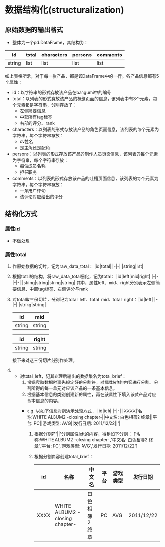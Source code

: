 # 数据结构化(structuralization)
## 原始数据的输出格式
- 整体为一个pd.DataFrame，其结构为：

|id|total|characters|persons|comments|
|-|-|-|-|-|
|string|list|list|list|list|

如上表格所示，对于每一款产品，都是该DataFrame中的一行。各产品信息都有5个属性：

- id：以字符串的形式存放该产品在bangumi中的编号
- total：以列表的形式存放该产品的概览页面的信息，该列表中有3个元素，每个元素都是字符串，分别存放了：
    - 左侧简要信息
    - 中部所有tag标签
    - 右部的评分、rank
- characters：以列表的形式存放该产品的角色页面信息，该列表的每个元素为字符串，每个字符串存放：
    - cv姓名
    - 是主角还是配角
- persons：以列表的形式存放该产品的制作人员页面信息，该列表的每个元素为字符串，每个字符串存放：
    - 每位成员名称
    - 担任职务
- comments：以列表的形式存放该产品的吐槽页面信息，该列表的每个元素为字符串，每个字符串存放：
    - 一条用户评论
    - 该评论对应给出的评分
## 结构化方式
### 属性id
- 不做处理
### 属性total
1. 作原始数据的切片，记为raw_data_total：
    |id|total|
    |-|-|
    |string|list|
2. 根据total的结构，将raw_data_total细化，记为total：
    |id|left|mid|right|
    |-|-|-|-|
    |string|string|string|string|
    其中，属性left、mid、right分别表示左侧简要信息、中部tag标签、右侧评分与rank
3. 对total取三份切片，分别记为total_left、total_mid、total_right：
    |id|left|
    |-|-|
    |string|string|

    |id|mid|
    |-|-|
    |string|string|

    |id|right|
    |-|-|
    |string|string|
    接下来对这三份切片分别作处理。
4. - 对total_left，记其处理后输出的数据集名为total_brief：
        1. 根据爬取数据时事先规定好的分割符，对属性left的内容进行分割。分割所得的每一单元对应该产品的一条基本信息。
        2. 根据基本信息的类别创建新的属性，再在该属性下填入该款产品对应基本信息的内容。
        - e.g.
            以如下信息为例演示处理方式：
            |id|left|
            |-|-|
            |XXXX|'名称:WHITE ALBUM2 -closing chapter-\|\|中文名: 白色相簿2 终章\|\|平台: PC\|\|游戏类型: AVG\|\|发行日期: 2011/12/22\|\|'|

            1. 根据分割符'\|\|'分割属性left的内容，得到如下分割：
            ['名称:WHITE ALBUM2 -closing chapter-','中文名: 白色相簿2 终章','平台: PC','游戏类型: AVG','发行日期: 2011/12/22']
            2. 根据分割内容创建total_brief：

                |id|名称|中文名|平台|游戏类型|发行日期|
                |-|-|-|-|-|-|
                |XXXX|WHITE ALBUM2 -closing chapter-|白色相簿2 终章|PC|AVG|2011/12/22|

